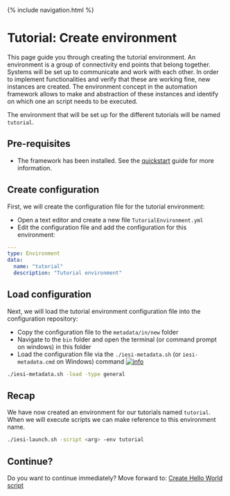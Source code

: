 {% include navigation.html %}

# Tutorial: Create environment

This page guide you through creating the tutorial environment. 
An environment is a group of connectivity end points that belong together. 
Systems will be set up to communicate and work with each other. 
In order to implement functionalities and verify that these are working fine, new instances are created. 
The environment concept in the automation framework allows to make and abstraction of these instances and identify on which one an script needs to be executed.

The environment that will be set up for the different tutorials will be named `tutorial`.

## Pre-requisites

* The framework has been installed. See the [quickstart](/{{site.repository}}/pages/quickstart.html) guide for more information.

## Create configuration

First, we will create the configuration file for the tutorial environment:
* Open a text editor and create a new file `TutorialEnvironment.yml`
* Edit the configuration file and add the configuration for this environment:

```yaml
---
type: Environment
data:
  name: "tutorial"
  description: "Tutorial environment"
```

## Load configuration

Next, we will load the tutorial environment configuration file into the configuration repository:
* Copy the configuration file to the `metadata/in/new` folder
* Navigate to the `bin` folder and open the terminal (or command prompt on windows) in this folder
* Load the configuration file via the `./iesi-metadata.sh` (or `iesi-metadata.cmd` on Windows) command [![info](/{{site.repository}}/images/icons/question-dot.png)](/{{site.repository}}/pages/operate/operate.html)

```bash
./iesi-metadata.sh -load -type general
```

## Recap

We have now created an environment for our tutorials named `tutorial`. 
When we will execute scripts we can make reference to this environment name.

```bash
./iesi-launch.sh -script <arg> -env tutorial
```

## Continue?

Do you want to continue immediately? Move forward to: [Create Hello World script](/{{site.repository}}/pages/tutorial/helloworldscript.html)
